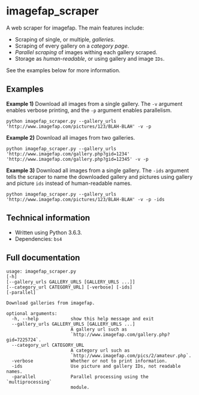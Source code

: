 # imagefap_scraper
A web scraper for imagefap. The main features include:

- Scraping of single, or multiple, *galleries*.
- Scraping of every gallery on a *category page*.
- *Parallel scraping* of images withing each gallery scraped.
- Storage as *human-readable*, or using gallery and image `IDs`.

See the examples below for more information.
## Examples

**Example 1)** 
Download all images from a single gallery. The `-v` argument enables verbose printing, and the `-p` argument enables parallelism.
```
python imagefap_scraper.py --gallery_urls 'http://www.imagefap.com/pictures/123/BLAH-BLAH' -v -p
```

**Example 2)** 
Download all images from two galleries.
```
python imagefap_scraper.py --gallery_urls 'http://www.imagefap.com/gallery.php?gid=1234' 'http://www.imagefap.com/gallery.php?gid=12345' -v -p
```

**Example 3)** 
Download all images from a single gallery. The `-ids` argument tells the scraper to name the downloaded gallery and pictures using gallery and picture `ids` instead of human-readable names.
```
python imagefap_scraper.py --gallery_urls 'http://www.imagefap.com/pictures/123/BLAH-BLAH' -v -p -ids
```

## Technical information

- Written using Python 3.6.3.
- Dependencies: `bs4`


## Full documentation

```
usage: imagefap_scraper.py 
[-h]
[--gallery_urls GALLERY_URLS [GALLERY_URLS ...]]
[--category_url CATEGORY_URL] [-verbose] [-ids]
[-parallel]

Download galleries from imagefap.

optional arguments:
  -h, --help            show this help message and exit
  --gallery_urls GALLERY_URLS [GALLERY_URLS ...]
                        A gallery url such as
                        `http://www.imagefap.com/gallery.php?gid=7225724`.
  --category_url CATEGORY_URL
                        A category url such as
                        `http://www.imagefap.com/pics/2/amateur.php`.
  -verbose              Whether or not to print information.
  -ids                  Use picture and gallery IDs, not readable names.
  -parallel             Parallel processing using the `multiprocessing`
                        module.
```

